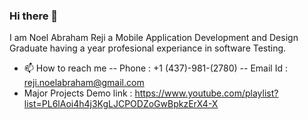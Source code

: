 ### Hi there 👋
I am Noel Abraham Reji a Mobile Application Development and Design Graduate having a year profesional experiance in software Testing. 

- 📫 How to reach me
-- Phone : +1 (437)-981-(2780)
-- Email Id : reji.noelabraham@gmail.com
- Major Projects Demo link : https://www.youtube.com/playlist?list=PL6lAoi4h4j3KgLJCPODZoGwBpkzErX4-X
<!--
**noelar4/noelar4** is a ✨ _special_ ✨ repository because its `README.md` (this file) appears on your GitHub profile.

Here are some ideas to get you started:

- 🔭 I’m currently working on ...
- 🌱 I’m currently learning ...
- 👯 I’m looking to collaborate on ...
- 🤔 I’m looking for help with ...
- 💬 Ask me about ...
- 📫 How to reach me: ...
- 😄 Pronouns: ...
- ⚡ Fun fact: ...
-->
